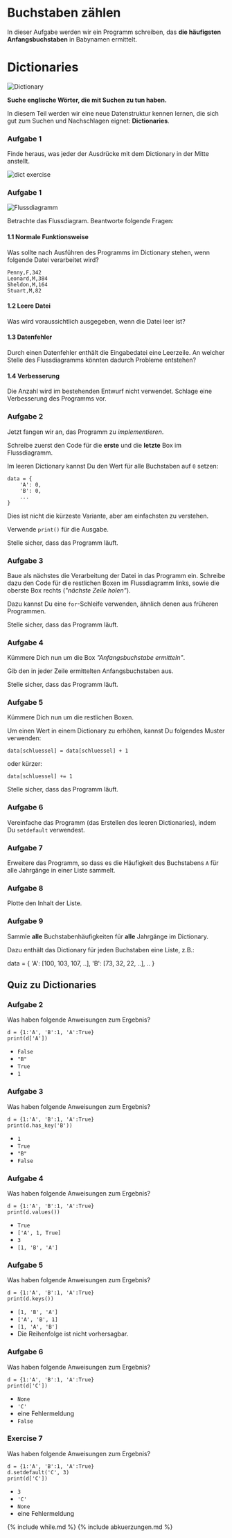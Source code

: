 
# Buchstaben zählen

In dieser Aufgabe werden wir ein Programm schreiben, das **die häufigsten Anfangsbuchstaben** in Babynamen ermittelt.

# Dictionaries

![Dictionary](dict.png)

**Suche englische Wörter, die mit Suchen zu tun haben.**

In diesem Teil werden wir eine neue Datenstruktur kennen lernen, die sich gut zum Suchen und Nachschlagen eignet: **Dictionaries**.


### Aufgabe 1

Finde heraus, was jeder der Ausdrücke mit dem Dictionary in der Mitte anstellt.

![dict exercise](../exercises/dicts.png)


### Aufgabe 1

![Flussdiagramm](zaehlen.png)

Betrachte das Flussdiagram. Beantworte folgende Fragen:

#### 1.1 Normale Funktionsweise

Was sollte nach Ausführen des Programms im Dictionary stehen, wenn folgende Datei verarbeitet wird?

    Penny,F,342
    Leonard,M,384
    Sheldon,M,164
    Stuart,M,82

#### 1.2 Leere Datei

Was wird voraussichtlich ausgegeben, wenn die Datei leer ist?

#### 1.3 Datenfehler

Durch einen Datenfehler enthält die Eingabedatei eine Leerzeile. An welcher Stelle des Flussdiagramms könnten dadurch Probleme entstehen?

#### 1.4 Verbesserung

Die Anzahl wird im bestehenden Entwurf nicht verwendet. Schlage eine Verbesserung des Programms vor.

### Aufgabe 2

Jetzt fangen wir an, das Programm zu *implementieren*.

Schreibe zuerst den Code für die **erste** und die **letzte** Box im Flussdiagramm. 

Im leeren Dictionary kannst Du den Wert für alle Buchstaben auf `0` setzen:

    data = {
    	'A': 0,
    	'B': 0,
    	...
    }

Dies ist nicht die kürzeste Variante, aber am einfachsten zu verstehen.

Verwende `print()` für die Ausgabe.

Stelle sicher, dass das Programm läuft.

### Aufgabe 3

Baue als nächstes die Verarbeitung der Datei in das Programm ein. Schreibe dazu den Code für die restlichen Boxen im Flussdiagramm links, sowie die oberste Box rechts (*"nächste Zeile holen"*).

Dazu kannst Du eine `for`-Schleife verwenden, ähnlich denen aus früheren Programmen.

Stelle sicher, dass das Programm läuft.

### Aufgabe 4

Kümmere Dich nun um die Box *"Anfangsbuchstabe ermitteln"*.

Gib den in jeder Zeile ermittelten Anfangsbuchstaben aus.

Stelle sicher, dass das Programm läuft.

### Aufgabe 5

Kümmere Dich nun um die restlichen Boxen.

Um einen Wert in einem Dictionary zu erhöhen, kannst Du folgendes Muster verwenden:

    data[schluessel] = data[schluessel] + 1

oder kürzer:

    data[schluessel] += 1

Stelle sicher, dass das Programm läuft.


### Aufgabe 6

Vereinfache das Programm (das Erstellen des leeren Dictionaries), indem Du `setdefault` verwendest.

### Aufgabe 7

Erweitere das Programm, so dass es die Häufigkeit des Buchstabens `A` für alle Jahrgänge in einer Liste sammelt.

### Aufgabe 8

Plotte den Inhalt der Liste.

### Aufgabe 9

Sammle **alle** Buchstabenhäufigkeiten für **alle** Jahrgänge im Dictionary.

Dazu enthält das Dictionary für jeden Buchstaben eine Liste, z.B.:

data = {
    'A': [100, 103, 107, ..],
    'B': [73, 32, 22, ..],
    ..
}



## Quiz zu Dictionaries

### Aufgabe 2 

Was haben folgende Anweisungen zum Ergebnis?

    d = {1:'A', 'B':1, 'A':True}
    print(d['A'])

* `False`
* `"B"`
* `True`
* `1`

### Aufgabe 3

Was haben folgende Anweisungen zum Ergebnis?

    d = {1:'A', 'B':1, 'A':True}
    print(d.has_key('B'))

* `1`
* `True`
* `"B"`
* `False`

### Aufgabe 4

Was haben folgende Anweisungen zum Ergebnis?

    d = {1:'A', 'B':1, 'A':True}
    print(d.values())

* `True`
* `['A', 1, True]`
* `3`
* `[1, 'B', 'A']`

### Aufgabe 5

Was haben folgende Anweisungen zum Ergebnis?

    d = {1:'A', 'B':1, 'A':True}
    print(d.keys())

* `[1, 'B', 'A']`
* `['A', 'B', 1]`
* `[1, 'A', 'B']`
* Die Reihenfolge ist nicht vorhersagbar.


### Aufgabe 6

Was haben folgende Anweisungen zum Ergebnis?

    d = {1:'A', 'B':1, 'A':True}
    print(d['C'])

* `None`
* `'C'`
* eine Fehlermeldung
* `False`


### Exercise 7

Was haben folgende Anweisungen zum Ergebnis?

    d = {1:'A', 'B':1, 'A':True}
    d.setdefault('C', 3)
    print(d['C'])

* `3`
* `'C'`
* `None`
* eine Fehlermeldung

{% include while.md %}
{% include abkuerzungen.md %}
